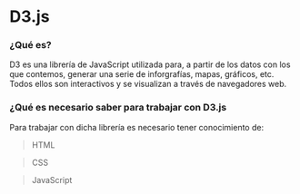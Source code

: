 <h1>D3.js</h3>

<h3>¿Qué es?</h3>
D3 es una librería de JavaScript utilizada para, a partir de los datos con los que contemos, generar una serie de inforgrafías, mapas, gráficos, etc. Todos ellos son interactivos y se visualizan a través de navegadores web.

<h3>¿Qué es necesario saber para trabajar con D3.js</h3>
Para trabajar con dicha librería es necesario tener conocimiento de:

> HTML

> CSS

> JavaScript
